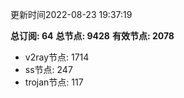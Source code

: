 更新时间2022-08-23 19:37:19

**总订阅: 64**
**总节点: 9428**
**有效节点: 2078**
- v2ray节点: 1714
- ss节点: 247
- trojan节点: 117
